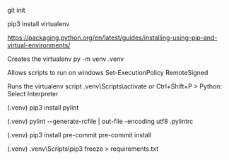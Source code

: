 git init

pip3 install virtualenv

https://packaging.python.org/en/latest/guides/installing-using-pip-and-virtual-environments/

Creates the virtualenv
py -m venv .venv

Allows scripts to run on windows
Set-ExecutionPolicy RemoteSigned

Runs the virtualenv script
.venv\Scripts\activate
or
Ctrl+Shift+P > Python: Select Interpreter

(.venv)
pip3 install pylint

(.venv)
pylint --generate-rcfile | out-file -encoding utf8 .pylintrc

(.venv)
pip3 install pre-commit
pre-commit install

(.venv)
.venv\Scripts\pip3 freeze > requirements.txt

